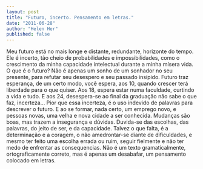```yaml
---
layout: post
title: "Futuro, incerto. Pensamento em letras."
date: "2011-06-28"
author: "Helen Her"
published: false
---
```

Meu futuro está no mais longe e distante, redundante, horizonte do tempo.
Ele é incerto, tão cheio de probabilidades e impossibilidades, como o crescimento da minha capacidade intelectual durante a minha mísera vida.
O que é o futuro? Não é apenas um sonho de um sonhador no seu presente, para refutar seu desespero e seu passado insípido.
Futuro traz esperança, de um certo modo, você espera, aos 10, quando crescer terá liberdade para o que quiser. Aos 18, espera estar numa faculdade, curtindo a vida e tudo. E aos 24, desespera-se ao final da graduação não sabe o que faz, incerteza...
Pior que essa incerteza, é o uso indevido de palavras para descrever o futuro.
E ao se formar, nada certo, um emprego novo, e pessoas novas, uma velha e nova cidade a ser conhecida.
Mudanças são boas, mas trazem a insegurança e dúvidas. Duvida-se das escolhas, das palavras, do jeito de ser, e da capacidade.
Talvez o que falta, é a determinação e a coragem, o não amedrontar-se diante de dificuldades, e mesmo ter feito uma escolha errada ou ruim, seguir fielmente e não ter medo de enfrentar as consequencias.
Não é um texto gramaticalmente, ortograficamente correto, mas é apenas um desabafar, um pensamento colocado em letras.
